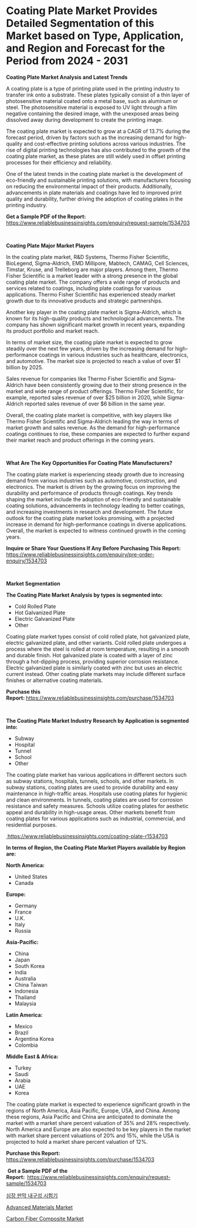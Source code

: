 <p><h1>Coating Plate Market Provides Detailed Segmentation of this Market based on Type, Application, and Region and Forecast for the Period from 2024 - 2031</h1></p><p><strong>Coating Plate Market Analysis and Latest Trends</strong></p>
<p><p>A coating plate is a type of printing plate used in the printing industry to transfer ink onto a substrate. These plates typically consist of a thin layer of photosensitive material coated onto a metal base, such as aluminum or steel. The photosensitive material is exposed to UV light through a film negative containing the desired image, with the unexposed areas being dissolved away during development to create the printing image.</p><p>The coating plate market is expected to grow at a CAGR of 13.7% during the forecast period, driven by factors such as the increasing demand for high-quality and cost-effective printing solutions across various industries. The rise of digital printing technologies has also contributed to the growth of the coating plate market, as these plates are still widely used in offset printing processes for their efficiency and reliability.</p><p>One of the latest trends in the coating plate market is the development of eco-friendly and sustainable printing solutions, with manufacturers focusing on reducing the environmental impact of their products. Additionally, advancements in plate materials and coatings have led to improved print quality and durability, further driving the adoption of coating plates in the printing industry.</p></p>
<p><strong>Get a Sample PDF of the Report:&nbsp;</strong> <a href="https://www.reliablebusinessinsights.com/enquiry/request-sample/1534703">https://www.reliablebusinessinsights.com/enquiry/request-sample/1534703</a></p>
<p>&nbsp;</p>
<p><strong>Coating Plate Major Market Players</strong></p>
<p><p>In the coating plate market, R&D Systems, Thermo Fisher Scientific, BioLegend, Sigma-Aldrich, EMD Millipore, Mabtech, CAMAG, Cell Sciences, Timstar, Kruse, and Trelleborg are major players. Among them, Thermo Fisher Scientific is a market leader with a strong presence in the global coating plate market. The company offers a wide range of products and services related to coatings, including plate coatings for various applications. Thermo Fisher Scientific has experienced steady market growth due to its innovative products and strategic partnerships.</p><p>Another key player in the coating plate market is Sigma-Aldrich, which is known for its high-quality products and technological advancements. The company has shown significant market growth in recent years, expanding its product portfolio and market reach.</p><p>In terms of market size, the coating plate market is expected to grow steadily over the next few years, driven by the increasing demand for high-performance coatings in various industries such as healthcare, electronics, and automotive. The market size is projected to reach a value of over $1 billion by 2025.</p><p>Sales revenue for companies like Thermo Fisher Scientific and Sigma-Aldrich have been consistently growing due to their strong presence in the market and wide range of product offerings. Thermo Fisher Scientific, for example, reported sales revenue of over $25 billion in 2020, while Sigma-Aldrich reported sales revenue of over $6 billion in the same year.</p><p>Overall, the coating plate market is competitive, with key players like Thermo Fisher Scientific and Sigma-Aldrich leading the way in terms of market growth and sales revenue. As the demand for high-performance coatings continues to rise, these companies are expected to further expand their market reach and product offerings in the coming years.</p></p>
<p>&nbsp;</p>
<p><strong>What Are The Key Opportunities For Coating Plate Manufacturers?</strong></p>
<p><p>The coating plate market is experiencing steady growth due to increasing demand from various industries such as automotive, construction, and electronics. The market is driven by the growing focus on improving the durability and performance of products through coatings. Key trends shaping the market include the adoption of eco-friendly and sustainable coating solutions, advancements in technology leading to better coatings, and increasing investments in research and development. The future outlook for the coating plate market looks promising, with a projected increase in demand for high-performance coatings in diverse applications. Overall, the market is expected to witness continued growth in the coming years.</p></p>
<p><strong>Inquire or Share Your Questions If Any Before Purchasing This Report:</strong> <a href="https://www.reliablebusinessinsights.com/enquiry/pre-order-enquiry/1534703">https://www.reliablebusinessinsights.com/enquiry/pre-order-enquiry/1534703</a></p>
<p>&nbsp;</p>
<p><strong>Market Segmentation</strong></p>
<p><strong>The Coating Plate Market Analysis by types is segmented into:</strong></p>
<p><ul><li>Cold Rolled Plate</li><li>Hot Galvanized Plate</li><li>Electric Galvanized Plate</li><li>Other</li></ul></p>
<p><p>Coating plate market types consist of cold rolled plate, hot galvanized plate, electric galvanized plate, and other variants. Cold rolled plate undergoes a process where the steel is rolled at room temperature, resulting in a smooth and durable finish. Hot galvanized plate is coated with a layer of zinc through a hot-dipping process, providing superior corrosion resistance. Electric galvanized plate is similarly coated with zinc but uses an electric current instead. Other coating plate markets may include different surface finishes or alternative coating materials.</p></p>
<p><strong>Purchase this Report:&nbsp;</strong><a href="https://www.reliablebusinessinsights.com/purchase/1534703">https://www.reliablebusinessinsights.com/purchase/1534703</a></p>
<p>&nbsp;</p>
<p><strong>The Coating Plate Market Industry Research by Application is segmented into:</strong></p>
<p><ul><li>Subway</li><li>Hospital</li><li>Tunnel</li><li>School</li><li>Other</li></ul></p>
<p><p>The coating plate market has various applications in different sectors such as subway stations, hospitals, tunnels, schools, and other markets. In subway stations, coating plates are used to provide durability and easy maintenance in high-traffic areas. Hospitals use coating plates for hygienic and clean environments. In tunnels, coating plates are used for corrosion resistance and safety measures. Schools utilize coating plates for aesthetic appeal and durability in high-usage areas. Other markets benefit from coating plates for various applications such as industrial, commercial, and residential purposes.</p></p>
<p><a href="https://www.reliablebusinessinsights.com/coating-plate-r1534703">&nbsp;https://www.reliablebusinessinsights.com/coating-plate-r1534703</a></p>
<p><strong>In terms of Region, the Coating Plate Market Players available by Region are:</strong></p>
<p>
    <p> <strong> North America: </strong>
        <ul>
            <li>United States</li>
            <li>Canada</li>
        </ul>
        </p> 
    <p> <strong> Europe: </strong>
        <ul>
            <li>Germany</li>
            <li>France</li>
            <li>U.K.</li>
            <li>Italy</li>
            <li>Russia</li>
        </ul>
        </p> 
    <p> <strong> Asia-Pacific: </strong>
        <ul>
            <li>China</li>
            <li>Japan</li>
            <li>South Korea</li>
            <li>India</li>
            <li>Australia</li>
            <li>China Taiwan</li>
            <li>Indonesia</li>
            <li>Thailand</li>
            <li>Malaysia</li>
        </ul>
        </p> 
    <p> <strong> Latin America: </strong>
        <ul>
            <li>Mexico</li>
            <li>Brazil</li>
            <li>Argentina Korea</li>
            <li>Colombia</li>
        </ul>
        </p> 
    <p> <strong> Middle East & Africa: </strong>
        <ul>
            <li>Turkey</li>
            <li>Saudi</li>
            <li>Arabia</li>
            <li>UAE</li>
            <li>Korea</li>
        </ul>
    </p>
    </p>
<p><p>The coating plate market is expected to experience significant growth in the regions of North America, Asia Pacific, Europe, USA, and China. Among these regions, Asia Pacific and China are anticipated to dominate the market with a market share percent valuation of 35% and 28% respectively. North America and Europe are also expected to be key players in the market with market share percent valuations of 20% and 15%, while the USA is projected to hold a market share percent valuation of 12%.</p></p>
<p><strong>Purchase this Report: </strong><a href="https://www.reliablebusinessinsights.com/purchase/1534703">https://www.reliablebusinessinsights.com/purchase/1534703</a></p>
<p>&nbsp;<strong>Get a Sample PDF of the Report:&nbsp;&nbsp;</strong><a href="https://www.reliablebusinessinsights.com/enquiry/request-sample/1534703">https://www.reliablebusinessinsights.com/enquiry/request-sample/1534703</a></p>
<p><strong></strong></p>
<p><p><a href="https://github.com/PhilToryphy7876567/Market-Research-Report-List-2/blob/main/7200964119290.md">심장 판막 내구성 시험기</a></p><p><a href="https://github.com/emnqcawl19/Market-Research-Report-List-1/blob/main/advanced-materials-market.md">Advanced Materials Market</a></p><p><a href="https://github.com/kulaberyasin52/Market-Research-Report-List-1/blob/main/carbon-fiber-composite-market.md">Carbon Fiber Composite Market</a></p></p>